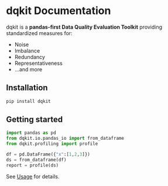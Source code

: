 
# dqkit Documentation

dqkit is a **pandas-first Data Quality Evaluation Toolkit** providing standardized measures for:

- Noise
- Imbalance
- Redundancy
- Representativeness
- ...and more

## Installation

```bash
pip install dqkit
```

## Getting started

```python
import pandas as pd
from dqkit.io.pandas_io import from_dataframe
from dqkit.profiling import profile

df = pd.DataFrame({"x":[1,2,3]})
ds = from_dataframe(df)
report = profile(ds)
```

See [Usage](usage.md) for details.
